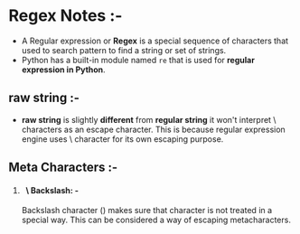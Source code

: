 # Regex Notes :-
- A Regular expression or **Regex** is a special sequence of characters that used to search pattern to find a string 
  or set of strings.
- Python has a built-in module named `re` that is used for **regular expression in Python**.

## raw string :- 
- **raw string** is slightly **different** from **regular string** it won't interpret \ characters as an escape 
  character. This 
  is because regular expression engine uses \ character for its own escaping purpose.

## Meta Characters :-

1. #### &nbsp; \ Backslash: -
      Backslash character (\) makes sure that character is not treated in a special way. This can be considered a 
   way of escaping metacharacters. 